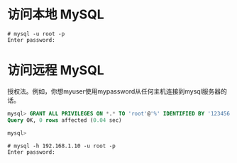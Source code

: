 # 访问本地 MySQL
```
# mysql -u root -p
Enter password:
```
# 访问远程 MySQL
授权法。例如，你想myuser使用mypassword从任何主机连接到mysql服务器的话。
```sql
mysql> GRANT ALL PRIVILEGES ON *.* TO 'root'@'%' IDENTIFIED BY '123456' WITH GRANT OPTION;
Query OK, 0 rows affected (0.04 sec)

mysql>
```
```
# mysql -h 192.168.1.10 -u root -p
Enter password:
```



